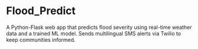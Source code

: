 # Flood_Predict
A Python-Flask web app that predicts flood severity using real-time weather data and a trained ML model. Sends multilingual SMS alerts via Twilio to keep communities informed.
